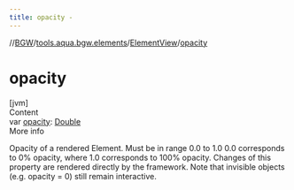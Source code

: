 ```yaml
---
title: opacity -
---
```

//[BGW](../../../index.md)/[tools.aqua.bgw.elements](../index.md)/[ElementView](index.md)/[opacity](opacity.md)



# opacity  
[jvm]  
Content  
var [opacity](opacity.md): [Double](https://kotlinlang.org/api/latest/jvm/stdlib/kotlin/-double/index.html)  
More info  


Opacity of a rendered Element. Must be in range 0.0 to 1.0 0.0 corresponds to 0% opacity, where 1.0 corresponds to 100% opacity. Changes of this property are rendered directly by the framework. Note that invisible objects (e.g. opacity = 0) still remain interactive.

  



